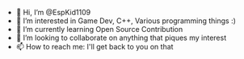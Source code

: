 - 👋 Hi, I’m @EspKid1109
- 👀 I’m interested in Game Dev, C++, Various programming things :)
- 🌱 I’m currently learning Open Source Contribution
- 💞️ I’m looking to collaborate on anything that piques my interest
- 📫 How to reach me: I'll get back to you on that

<!---
EspKid1109/EspKid1109 is a ✨ special ✨ repository because its `README.md` (this file) appears on your GitHub profile.
You can click the Preview link to take a look at your changes.
--->
